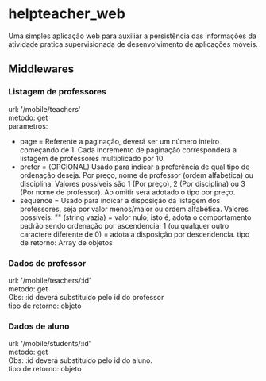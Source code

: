 # helpteacher_web
Uma simples aplicação web para auxiliar a persistência das informações da atividade pratica supervisionada de desenvolvimento de aplicações móveis.


## Middlewares

### Listagem de professores

url: '/mobile/teachers'  
metodo: get  
parametros: 
- page = Referente a paginação, deverá ser um número inteiro começando de 1. Cada incremento de paginação corresponderá a listagem de professores multiplicado por 10.
- prefer = (OPCIONAL) Usado para indicar a preferência de qual tipo de ordenação deseja. Por preço, nome de professor (ordem alfabetica) ou disciplina. Valores possíveis são 1 (Por preço), 2 (Por disciplina) ou 3 (Por nome de professor). Ao omitir será adotado o tipo por preço.
- sequence = Usado para indicar a disposição da listagem dos professores, seja por valor menos/maior ou ordem alfabética. Valores possíveis: "" (string vazia) = valor nulo, isto é, adota o comportamento padrão sendo ordenação por ascendencia; 1 (ou qualquer outro caractere diferente de 0) = adota a disposição por descendencia.
tipo de retorno: Array de objetos 

### Dados de professor

url: '/mobile/teachers/:id'  
metodo: get  
Obs: :id deverá substituído pelo id do professor  
tipo de retorno: objeto


### Dados de aluno

url: '/mobile/students/:id'  
metodo: get  
Obs: :id deverá substituído pelo id do aluno.  
tipo de retorno: objeto  


